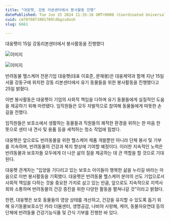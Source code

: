 ```yaml
---
title: "대웅펫, 강동 리본센터에서 봉사활동 진행"
datePublished: Tue Jun 25 2024 11:35:16 GMT+0000 (Coordinated Universal Time)
cuid: cm7076071001709ldbgzxdosh
slug: 6661

---
```



대웅펫이 15일 강동리본센터에서 봉사활동을 진행했다

![이미지](https://cdn.hashnode.com/res/hashnode/image/upload/v1739261120019/7d622e88-9c0c-4bd0-bf27-e26013c7bb01.jpeg)

![이미지](https://cdn.hashnode.com/res/hashnode/image/upload/v1739261122162/a8d72bfe-84e7-4fef-a5cc-4051e604f2fd.jpeg)

반려동물 헬스케어 전문기업 대웅펫(대표 이효준, 문재봉)은 대웅제약과 함께 지난 15일 서울 강동구에 위치한 강동 리본센터에서 유기 동물들을 위한 봉사활동을 진행했다고 25일 밝혔다.

이번 봉사활동은 대웅펫이 기업의 사회적 책임을 다하며 유기 동물들에게 실질적인 도움을 제공하기 위해 마련됐다. 임직원들은 모두 자발적으로 참여해 동물들에게 따뜻한 손길을 전했다.

임직원들은 보호소에서 생활하는 동물들과 직원들의 쾌적한 환경을 위하는 한 마음 한 뜻으로 센터 내 견사 및 용품 등을 세척하는 청소 작업에 힘썼다.

대웅펫은 앞으로도 반려동물을 위한 헬스케어 제품 개발뿐만 아니라 단체 봉사 및 기부를 지속하며, 반려동물의 건강과 복지 향상에 기여할 예정이다. 이러한 지속적인 노력은 반려동물과 보호자들 모두에게 더 나은 삶의 질을 제공하는 데 큰 역할을 할 것으로 기대된다.

대웅펫 관계자는 "입양을 기다리고 있는 보호소 아이들이 행복한 삶을 누리길 바라는 마음으로 이번 봉사활동을 기획했다. 대웅펫은 반려동물 헬스케어 분야의 선도 기업으로서 사회적 책임을 다하는 것을 중요한 가치로 삼고 있는 만큼, 앞으로도 지속적으로 지역사회와 소통하며 반려동물의 건강 증진을 위한 다양한 활동을 펼쳐나갈 것"이라고 밝혔다.

한편, 대웅펫은 보호 동물들의 영양 상태를 개선하고, 건강을 유지할 수 있도록 돕기 위해 유기동물보호소인 카라 더봄센터, 생명공감, 나비야 사랑해, 케어, 동물자유연대 등의 단체에 반려동물 건강기능식품 및 간식 기부를 진행한 바 있다.